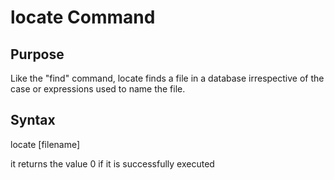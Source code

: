 # locate Command

## Purpose
Like the "find" command, locate finds a file in a database irrespective of the case or expressions used to name the file.

## Syntax
locate [filename]

it returns the value 0 if it is successfully executed